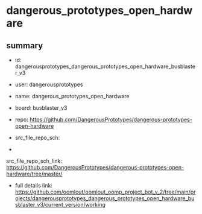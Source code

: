 # dangerous_prototypes_open_hardware
 
## summary 
* id: dangerousprototypes_dangerous_prototypes_open_hardware_busblaster_v3
* user: dangerousprototypes
* name: dangerous_prototypes_open_hardware
* board: busblaster_v3
* repo: https://github.com/DangerousPrototypes/dangerous-prototypes-open-hardware



* src_file_repo_sch: 
*
 src_file_repo_sch_link: https://github.com/DangerousPrototypes/dangerous-prototypes-open-hardware/tree/master/
* full details link: https://github.com/oomlout/oomlout_oomp_project_bot_v_2/tree/main/projects/dangerousprototypes_dangerous_prototypes_open_hardware_busblaster_v3/current_version/working  






